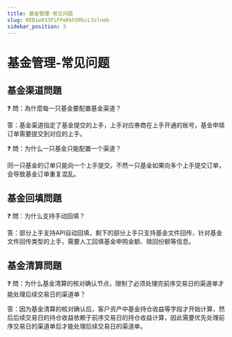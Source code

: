 ```yaml
---
title: 基金管理-常见问题
slug: REBiw833PiFPeKkh5RkcL3slneb
sidebar_position: 3
---
```



# 基金管理-常见问题

## 基金渠道問題

<div class="callout callout-bg-2 callout-border-2">
<p>❓ 問：為什麼每一只基金要配置基金渠道？</p>
</div>

答：基金渠道指定了基金提交的上手，上手对应券商在上手开通的账号，基金申赎订单需要提交到对应的上手。

<div class="callout callout-bg-2 callout-border-2">
<p>❓ 問：为什么一只基金只能配置一个渠道？</p>
</div>

同一只基金的订单只能向一个上手提交，不然一只基金如果向多个上手提交订单，会导致基金订单重复混乱。

## 基金回填問題

<div class="callout callout-bg-2 callout-border-2">
<p>❓ 問：为什么支持手动回填？</p>
</div>

答：部分上手支持API自动回填，剩下的部分上手只支持基金文件回传，针对基金文件回传类型的上手，需要人工回填基金申购金额、赎回份额等信息。

## 基金清算問題

<div class="callout callout-bg-2 callout-border-2">
<p>❓ 問：为什么基金清算的核对确认节点，限制了必须处理完前序交易日的渠道单才能处理后续交易日的渠道单？</p>
</div>

答：因为基金清算的核对确认后，客户资产中基金持仓收益等字段才开始计算，然后后续交易日的持仓收益依赖于前序交易日的持仓收益计算，因此需要优先处理前序交易日的渠道单后才能处理后续交易日的渠道单。

